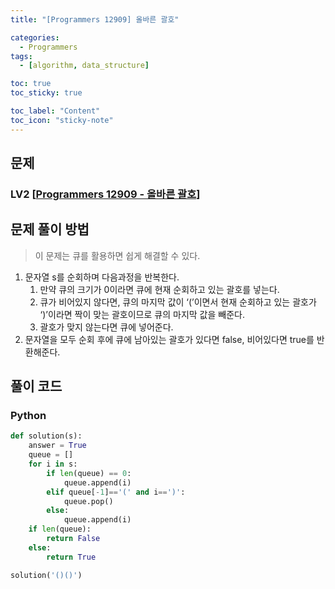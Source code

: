 ```yaml
---
title: "[Programmers 12909] 올바른 괄호" 

categories:
  - Programmers
tags:
  - [algorithm, data_structure]

toc: true
toc_sticky: true

toc_label: "Content"
toc_icon: "sticky-note"
---
```



## 문제 

### LV2 [[Programmers 12909 - 올바른 괄호](https://school.programmers.co.kr/learn/courses/30/lessons/12909?language=python3)]  



## 문제 풀이 방법
> 이 문제는 큐를 활용하면 쉽게 해결할 수 있다. 

1. 문자열 s를 순회하며 다음과정을 반복한다. 
    1. 만약 큐의 크기가 0이라면 큐에 현재 순회하고 있는 괄호를 넣는다. 
    2. 큐가 비어있지 않다면, 큐의 마지막 값이 ‘(’이면서 현재 순회하고 있는 괄호가 ‘)’이라면 짝이 맞는 괄호이므로 큐의 마지막 값을 빼준다. 
    3. 괄호가 맞지 않는다면 큐에 넣어준다. 
2. 문자열을 모두 순회 후에 큐에 남아있는 괄호가 있다면 false, 비어있다면 true를 반환해준다.
    

## 풀이 코드
### Python

```python
def solution(s):
    answer = True
    queue = []
    for i in s:
        if len(queue) == 0:
            queue.append(i)
        elif queue[-1]=='(' and i==')':
            queue.pop()
        else:
            queue.append(i)
    if len(queue):
        return False
    else:
        return True

solution('()()')
```

